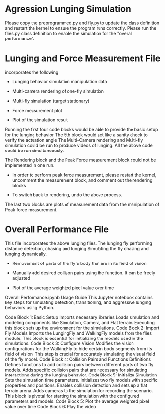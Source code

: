# Agression Lunging Simulation

Please copy the preprogrammed.py and fly.py to update the class definition and restart the kernel to ensure the program runs correctly.
Please run the flies.py class definition to enable the simulation for the "overall performance".

# Lunging and Force Measurement File ###
incorporates the following 

- Lunging behavior simulation manipulation data

- Multi-camera rendering of one-fly simulation

- Multi-fly simulation (target stationary)

- Force measurement plot

- Plot of the simulation result



Running the first four code blocks would be able to provide the basic setup for the lunging behavior 
The 5th block would act like a sanity check to verify the actuation angle
The Multi-Camera rendering and Multi-fly simulation could be run to produce videos of lunging.
All the above code could be run simultaneously.

The Rendering block and the Peak Force measurement block could not be implemented in one run. 

- In order to perform peak force measurement, please restart the kernel, uncomment the measurement block, and comment out the rendering blocks
    
- To switch back to rendering, undo the above process.

    
The last two blocks are plots of measurement data from the manipulation of Peak force measurement.

# Overall Performance File ###
This file incorporates the above lunging flies.
The lunging fly performing distance detection, chasing and lunging
Simulating the fly chasing and lunging dynamically.


- Removement of parts of the fly's body that are in its field of vision

- Manually add desired collison pairs using the function. It can be freely adjusted

- Plot of the average weighted pixel value over time 

Overall Performance.ipynb Usage Guide
This Jupyter notebook contains key steps for simulating detection, transitioning, and aggressive lunging behaviors using Python. 

Code Block 1: Basic Setup
Imports necessary libraries 
Loads simulation and modeling components like Simulation, Camera, and FlatTerrain.
Executing this block sets up the environment for the simulations.
Code Block 2: Import Fly Models
Imports the LungingFly and WalkingFly models from the flies module.
This block is essential for initializing the models used in the simulations.
Code Block 3: Configure Vision
Modifies the vision configurations for the WalkingFly to hide certain body segments from its field of vision.
This step is crucial for accurately simulating the visual field of the fly model.
Code Block 4: Collision Pairs and Functions Definitions
Defines functions to add collision pairs between different parts of two fly models.
Adds specific collision pairs that are necessary for simulating interactions during the lunging behavior.
Code Block 5: Initialize Simulation
Sets the simulation time parameters.
Initializes two fly models with specific properties and positions.
Enables collision detection and sets up a flat terrain arena.
Adds cameras to the simulation for recording the scenario.
This block is pivotal for starting the simulation with the configured parameters and models.
Code Block 5: Plot the average weighted pixel value over time
Code Block 6: Play the video

